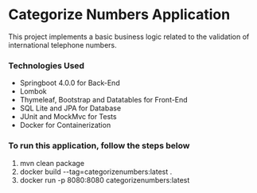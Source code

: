 <h1>Categorize Numbers Application</h1>

<p>This project implements a basic business logic related to the validation of international telephone numbers.</p>

<h3>Technologies Used</h3>

<ul>
  <li>Springboot 4.0.0 for Back-End</li>
  <li>Lombok</li>
  <li>Thymeleaf, Bootstrap and Datatables for Front-End</li>
  <li>SQL Lite and JPA for Database</li>
  <li>JUnit and MockMvc for Tests</li>
  <li>Docker for Containerization</li>
 </ul>

<h3>To run this application, follow the steps below</h3>

<ol>
  <li>mvn clean package</li>
  <li>docker build --tag=categorizenumbers:latest .</li>
  <li>docker run -p 8080:8080 categorizenumbers:latest</li>
 </ol>


